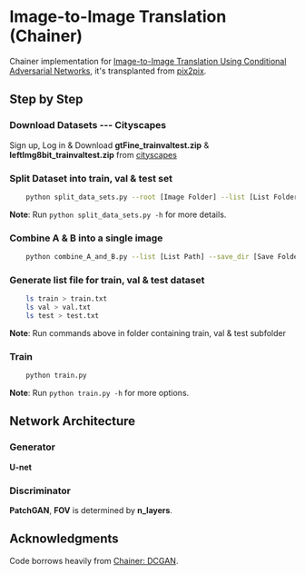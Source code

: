 # Image-to-Image Translation (Chainer)
Chainer implementation for [Image-to-Image Translation Using Conditional Adversarial Networks](https://phillipi.github.io/pix2pix/), it's transplanted from [pix2pix](https://github.com/phillipi/pix2pix).

## Step by Step
### Download Datasets --- Cityscapes
Sign up, Log in & Download **gtFine_trainvaltest.zip** & **leftImg8bit_trainvaltest.zip** from [cityscapes](https://www.cityscapes-dataset.com)
### Split Dataset into train, val & test set
```bash
    python split_data_sets.py --root [Image Folder] --list [List Folder]  
```
**Note**: Run `python split_data_sets.py -h` for more details.
### Combine A & B into a single image
```bash
    python combine_A_and_B.py --list [List Path] --save_dir [Save Folder]
```
### Generate list file for train, val & test dataset
```bash
	ls train > train.txt
	ls val > val.txt
	ls test > test.txt
```
**Note**: Run commands above in folder containing train, val & test subfolder
### Train
```bash
	python train.py
```
**Note**: Run `python train.py -h` for more options.

## Network Architecture
### Generator
**U-net**

### Discriminator
**PatchGAN**, **FOV** is determined by **n_layers**.

## Acknowledgments
Code borrows heavily from [Chainer: DCGAN](https://github.com/pfnet/chainer/tree/master/examples/dcgan).
